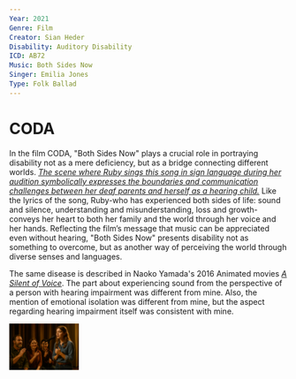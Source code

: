 ```yaml
---
Year: 2021
Genre: Film
Creator: Sian Heder
Disability: Auditory Disability
ICD: AB72
Music: Both Sides Now
Singer: Emilia Jones
Type: Folk Ballad
---
```


# CODA 

In the film CODA, "Both Sides Now" plays a crucial role in portraying disability not as a mere deficiency, but as a bridge connecting different worlds. [*The scene where Ruby sings this song in sign language during her audition symbolically expresses the boundaries and communication challenges between her deaf parents and herself as a hearing child.*](https://www.youtube.com/watch?v=qlTEAXcKssg) Like the lyrics of the song, Ruby-who has experienced both sides of life: sound and silence, understanding and misunderstanding, loss and growth-conveys her heart to both her family and the world through her voice and her hands. Reflecting the film’s message that music can be appreciated even without hearing, "Both Sides Now" presents disability not as something to overcome, but as another way of perceiving the world through diverse senses and languages.

The same disease is described in Naoko Yamada's 2016 Animated movies [*A Silent of Voice*](lim_seokhyeon.md). The part about experiencing sound from the perspective of a person with hearing impairment was different from mine. Also, the mention of emotional isolation was different from mine, but the aspect regarding hearing impairment itself was consistent with mine.

<img src="./kim_taeyeon_jpg.png" alt="description" style="width:25%;" />
